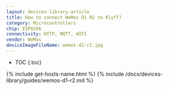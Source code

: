 ```yaml
---
layout: devices-library-article
title: How to connect WeMos D1 R2 to Klyff?
category: Microcontrollers
chip: ESP8266
connectivity: HTTP, MQTT, WIFI
vendor: WeMos
deviceImageFileName: wemos-d1-r2.jpg
---
```


* TOC
{:toc}

{% include get-hosts-name.html %}
{% include /docs/devices-library/guides/wemos-d1-r2.md %}
